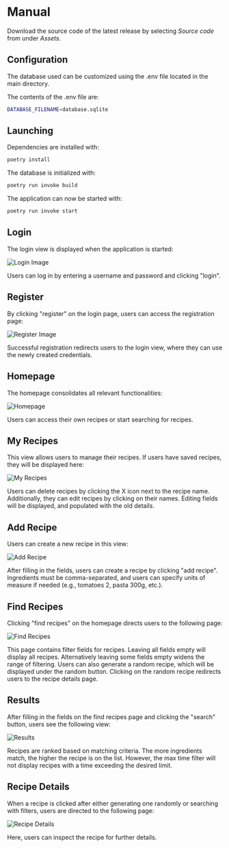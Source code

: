# Manual

Download the source code of the latest release by selecting *Source code* from under *Assets*.

## Configuration

The database used can be customized using the .env file located in the main directory.

The contents of the .env file are:
```bash
DATABASE_FILENAME=database.sqlite
```
## Launching
Dependencies are installed with:
```bash
poetry install
```

The database is initialized with:
```bash
poetry run invoke build
```

The application can now be started with:
```bash
poetry run invoke start
```

## Login
The login view is displayed when the application is started:

![Login Image](https://github.com/Germuu/ot-harjoitustyo/blob/master/recipe-app/documentation/Pictures/login.png)

Users can log in by entering a username and password and clicking "login".

## Register
By clicking "register" on the login page, users can access the registration page:

![Register Image](https://github.com/Germuu/ot-harjoitustyo/blob/master/recipe-app/documentation/Pictures/register.png)

Successful registration redirects users to the login view, where they can use the newly created credentials.

## Homepage
The homepage consolidates all relevant functionalities:

![Homepage](https://github.com/Germuu/ot-harjoitustyo/blob/master/recipe-app/documentation/Pictures/homepage.png)

Users can access their own recipes or start searching for recipes.

## My Recipes
This view allows users to manage their recipes. If users have saved recipes, they will be displayed here:

![My Recipes](https://github.com/Germuu/ot-harjoitustyo/blob/master/recipe-app/documentation/Pictures/myrecipes.png)

Users can delete recipes by clicking the X icon next to the recipe name. Additionally, they can edit recipes by clicking on their names. Editing fields will be displayed, and populated with the old details.

## Add Recipe
Users can create a new recipe in this view:

![Add Recipe](https://github.com/Germuu/ot-harjoitustyo/blob/master/recipe-app/documentation/Pictures/addrecipe.png)

After filling in the fields, users can create a recipe by clicking "add recipe". Ingredients must be comma-separated, and users can specify units of measure if needed (e.g., tomatoes 2, pasta 300g, etc.).

## Find Recipes
Clicking "find recipes" on the homepage directs users to the following page:

![Find Recipes](https://github.com/Germuu/ot-harjoitustyo/blob/master/recipe-app/documentation/Pictures/findrecipes.png)

This page contains filter fields for recipes. Leaving all fields empty will display all recipes. Alternatively leaving some fields empty widens the range of filtering. Users can also generate a random recipe, which will be displayed under the random button. Clicking on the random recipe redirects users to the recipe details page.

## Results
After filling in the fields on the find recipes page and clicking the "search" button, users see the following view:

![Results](https://github.com/Germuu/ot-harjoitustyo/blob/master/recipe-app/documentation/Pictures/searchresults.png)

Recipes are ranked based on matching criteria. The more ingredients match, the higher the recipe is on the list. However, the max time filter will not display recipes with a time exceeding the desired limit.

## Recipe Details
When a recipe is clicked after either generating one randomly or searching with filters, users are directed to the following page:

![Recipe Details](https://github.com/Germuu/ot-harjoitustyo/blob/master/recipe-app/documentation/Pictures/recipedetails.png)

Here, users can inspect the recipe for further details.















